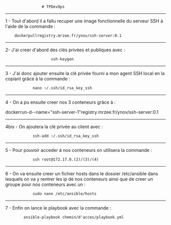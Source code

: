 					# TPDevOps

-------------------------------------------------------------

1 - Tout d'abord il a fallu recuper une image fonctionnelle du serveur SSH à l'aide de la commande : 

 		dockerpullregistry.mrzee.fr/ynov/ssh-server:0.1

-------------------------------------------------------------

2- J'ai creer d'abord des clés privées et publiques avec : 
		
						ssh-keygen

-------------------------------------------------------------

3 - J'ai donc ajouter ensuite la clé privée fourni a mon agent SSH local en la copiant grâce à la commande : 

        		nano ~/.ssh/id_rsa_key_ssh

-------------------------------------------------------------

4 - On a pu ensuite creer nos 3 conteneurs grâce à :

dockerrun-d--name="ssh-server-1"registry.mrzee.fr/ynov/ssh-server:0.1

-------------------------------------------------------------

4bis - On ajoutera la clé privée au client avec :

				ssh-add ~/.ssh/id_rsa_key_ssh

-------------------------------------------------------------

5 - Pour pouvoir acceder à nos conteneurs on utilisera la commande : 

				ssh root@172.17.0.(2)/(3)/(4)

-------------------------------------------------------------

6 - On va ensuite creer un fichier hosts dans le dossier /etc/ansible dans lesquels on va y rentrer les ip de nos conteneurs ainsi que de creer un groupe pour nos conteneurs avec un : 

				sudo nano /etc/ansible/hosts

-------------------------------------------------------------

7 - Enfin on lance le playbook avec la commande : 

			ansible-playbook chemin/d'acces/playbook.yml





